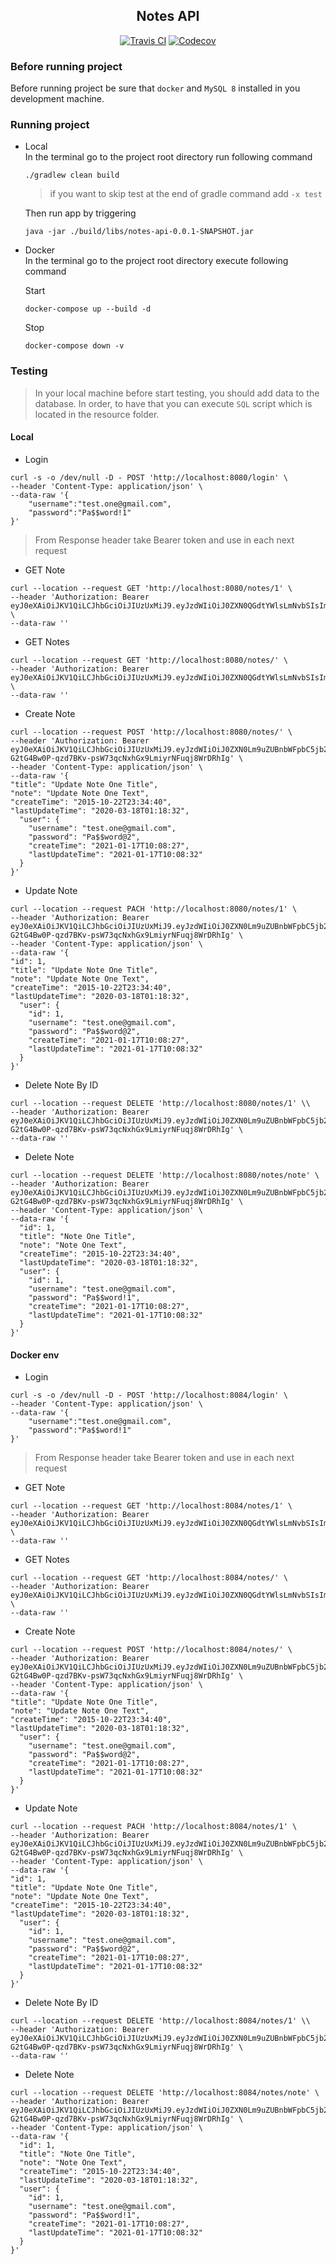 <h2 align="center">Notes API</h2>

<p align="center">
    <a href="https://travis-ci.com/mbagrat/notes-api"><img src="https://img.shields.io/travis/mbagrat/notes-api/main.svg?logo=travis" alt="Travis CI"/></a>
    <a href="https://codecov.io/gh/mbagrat/notes-api/branch/main"><img src="https://codecov.io/gh/jonathanlermitage/manon/branch/spring5-light/graph/badge.svg" alt="Codecov"/></a>
</p>

### Before running project
Before running project be sure that `docker` and `MySQL 8` installed in you development machine. 

### Running project
- Local  
  In the terminal go to the project root directory run following command
  ```
  ./gradlew clean build
  ```
  > if you want to skip test at the end of gradle command add `-x test`  
  
  Then run app by triggering
  ```
  java -jar ./build/libs/notes-api-0.0.1-SNAPSHOT.jar
  ```

- Docker  
  In the terminal go to the project root directory execute following command
  
  Start
  ```
  docker-compose up --build -d
  ```
  Stop
  ```
  docker-compose down -v
  ```

### Testing

> In your local machine before start testing, you should add data to the database. 
> In order, to have that you can execute `SQL` script which is located in the resource folder.

#### Local
  - Login
  ```curl
  curl -s -o /dev/null -D - POST 'http://localhost:8080/login' \
  --header 'Content-Type: application/json' \
  --data-raw '{
      "username":"test.one@gmail.com",
      "password":"Pa$$word!1"
  }'
  ```
  > From Response header take Bearer token and use in each next request

  - GET Note
  ```curl
  curl --location --request GET 'http://localhost:8080/notes/1' \
  --header 'Authorization: Bearer eyJ0eXAiOiJKV1QiLCJhbGciOiJIUzUxMiJ9.eyJzdWIiOiJ0ZXN0QGdtYWlsLmNvbSIsImV4cCI6MTYxMTc3NzcxNX0._0SsFPTfgCqHA0MpCpPKYPHPCDWi7yPrkkmElUOj8m4LQwU0BnPyRUqIltZTsOXiH23ERg1dW94TMRS6VUAOkg' \
  --data-raw ''
  ```

  - GET Notes
  ```curl
  curl --location --request GET 'http://localhost:8080/notes/' \
  --header 'Authorization: Bearer eyJ0eXAiOiJKV1QiLCJhbGciOiJIUzUxMiJ9.eyJzdWIiOiJ0ZXN0QGdtYWlsLmNvbSIsImV4cCI6MTYxMTc3NzcxNX0._0SsFPTfgCqHA0MpCpPKYPHPCDWi7yPrkkmElUOj8m4LQwU0BnPyRUqIltZTsOXiH23ERg1dW94TMRS6VUAOkg' \
  --data-raw ''
  ```

  - Create Note
  ```curl
  curl --location --request POST 'http://localhost:8080/notes/' \
  --header 'Authorization: Bearer eyJ0eXAiOiJKV1QiLCJhbGciOiJIUzUxMiJ9.eyJzdWIiOiJ0ZXN0Lm9uZUBnbWFpbC5jb20iLCJleHAiOjE2MTE4NzgzNDl9.msVeyPkap_dK7DXZYH_JxQzF7YM2_ktYlSYD-G2tG4Bw0P-qzd7BKv-psW73qcNxhGx9LmiyrNFuqj8WrDRhIg' \
  --header 'Content-Type: application/json' \
  --data-raw '{
  "title": "Update Note One Title",
  "note": "Update Note One Text",
  "createTime": "2015-10-22T23:34:40",
  "lastUpdateTime": "2020-03-18T01:18:32",
    "user": {
      "username": "test.one@gmail.com",
      "password": "Pa$$word@2",
      "createTime": "2021-01-17T10:08:27",
      "lastUpdateTime": "2021-01-17T10:08:32"
    }
  }'
  ```

  - Update Note
  ```curl
  curl --location --request PACH 'http://localhost:8080/notes/1' \
  --header 'Authorization: Bearer eyJ0eXAiOiJKV1QiLCJhbGciOiJIUzUxMiJ9.eyJzdWIiOiJ0ZXN0Lm9uZUBnbWFpbC5jb20iLCJleHAiOjE2MTE4NzgzNDl9.msVeyPkap_dK7DXZYH_JxQzF7YM2_ktYlSYD-G2tG4Bw0P-qzd7BKv-psW73qcNxhGx9LmiyrNFuqj8WrDRhIg' \
  --header 'Content-Type: application/json' \
  --data-raw '{
  "id": 1,
  "title": "Update Note One Title",
  "note": "Update Note One Text",
  "createTime": "2015-10-22T23:34:40",
  "lastUpdateTime": "2020-03-18T01:18:32",
    "user": {
      "id": 1,
      "username": "test.one@gmail.com",
      "password": "Pa$$word@2",
      "createTime": "2021-01-17T10:08:27",
      "lastUpdateTime": "2021-01-17T10:08:32"
    }
  }'
  ```

  - Delete Note By ID
  ```curl
  curl --location --request DELETE 'http://localhost:8080/notes/1' \\
  --header 'Authorization: Bearer eyJ0eXAiOiJKV1QiLCJhbGciOiJIUzUxMiJ9.eyJzdWIiOiJ0ZXN0Lm9uZUBnbWFpbC5jb20iLCJleHAiOjE2MTE4NzgzNDl9.msVeyPkap_dK7DXZYH_JxQzF7YM2_ktYlSYD-G2tG4Bw0P-qzd7BKv-psW73qcNxhGx9LmiyrNFuqj8WrDRhIg' \
  --data-raw ''
  ```

  - Delete Note
  ```curl
  curl --location --request DELETE 'http://localhost:8080/notes/note' \
  --header 'Authorization: Bearer eyJ0eXAiOiJKV1QiLCJhbGciOiJIUzUxMiJ9.eyJzdWIiOiJ0ZXN0Lm9uZUBnbWFpbC5jb20iLCJleHAiOjE2MTE4NzgzNDl9.msVeyPkap_dK7DXZYH_JxQzF7YM2_ktYlSYD-G2tG4Bw0P-qzd7BKv-psW73qcNxhGx9LmiyrNFuqj8WrDRhIg' \
  --header 'Content-Type: application/json' \
  --data-raw '{
    "id": 1,
    "title": "Note One Title",
    "note": "Note One Text",
    "createTime": "2015-10-22T23:34:40",
    "lastUpdateTime": "2020-03-18T01:18:32",
    "user": {
      "id": 1,
      "username": "test.one@gmail.com",
      "password": "Pa$$word!1",
      "createTime": "2021-01-17T10:08:27",
      "lastUpdateTime": "2021-01-17T10:08:32"
    }
  }'
  ```
  
#### Docker env
  - Login
  ```curl
  curl -s -o /dev/null -D - POST 'http://localhost:8084/login' \
  --header 'Content-Type: application/json' \
  --data-raw '{
      "username":"test.one@gmail.com",
      "password":"Pa$$word!1"
  }'
  ```
  > From Response header take Bearer token and use in each next request
  
  - GET Note
  ```curl
  curl --location --request GET 'http://localhost:8084/notes/1' \
  --header 'Authorization: Bearer eyJ0eXAiOiJKV1QiLCJhbGciOiJIUzUxMiJ9.eyJzdWIiOiJ0ZXN0QGdtYWlsLmNvbSIsImV4cCI6MTYxMTc3NzcxNX0._0SsFPTfgCqHA0MpCpPKYPHPCDWi7yPrkkmElUOj8m4LQwU0BnPyRUqIltZTsOXiH23ERg1dW94TMRS6VUAOkg' \
  --data-raw ''
  ```

  - GET Notes
  ```curl
  curl --location --request GET 'http://localhost:8084/notes/' \
  --header 'Authorization: Bearer eyJ0eXAiOiJKV1QiLCJhbGciOiJIUzUxMiJ9.eyJzdWIiOiJ0ZXN0QGdtYWlsLmNvbSIsImV4cCI6MTYxMTc3NzcxNX0._0SsFPTfgCqHA0MpCpPKYPHPCDWi7yPrkkmElUOj8m4LQwU0BnPyRUqIltZTsOXiH23ERg1dW94TMRS6VUAOkg' \
  --data-raw ''
  ```

  - Create Note
  ```curl
  curl --location --request POST 'http://localhost:8084/notes/' \
  --header 'Authorization: Bearer eyJ0eXAiOiJKV1QiLCJhbGciOiJIUzUxMiJ9.eyJzdWIiOiJ0ZXN0Lm9uZUBnbWFpbC5jb20iLCJleHAiOjE2MTE4NzgzNDl9.msVeyPkap_dK7DXZYH_JxQzF7YM2_ktYlSYD-G2tG4Bw0P-qzd7BKv-psW73qcNxhGx9LmiyrNFuqj8WrDRhIg' \
  --header 'Content-Type: application/json' \
  --data-raw '{
  "title": "Update Note One Title",
  "note": "Update Note One Text",
  "createTime": "2015-10-22T23:34:40",
  "lastUpdateTime": "2020-03-18T01:18:32",
    "user": {
      "username": "test.one@gmail.com",
      "password": "Pa$$word@2",
      "createTime": "2021-01-17T10:08:27",
      "lastUpdateTime": "2021-01-17T10:08:32"
    }
  }'
  ```
  
  - Update Note
  ```curl
  curl --location --request PACH 'http://localhost:8084/notes/1' \
  --header 'Authorization: Bearer eyJ0eXAiOiJKV1QiLCJhbGciOiJIUzUxMiJ9.eyJzdWIiOiJ0ZXN0Lm9uZUBnbWFpbC5jb20iLCJleHAiOjE2MTE4NzgzNDl9.msVeyPkap_dK7DXZYH_JxQzF7YM2_ktYlSYD-G2tG4Bw0P-qzd7BKv-psW73qcNxhGx9LmiyrNFuqj8WrDRhIg' \
  --header 'Content-Type: application/json' \
  --data-raw '{
  "id": 1,
  "title": "Update Note One Title",
  "note": "Update Note One Text",
  "createTime": "2015-10-22T23:34:40",
  "lastUpdateTime": "2020-03-18T01:18:32",
    "user": {
      "id": 1,
      "username": "test.one@gmail.com",
      "password": "Pa$$word@2",
      "createTime": "2021-01-17T10:08:27",
      "lastUpdateTime": "2021-01-17T10:08:32"
    }
  }'
  ```

  - Delete Note By ID
  ```curl
  curl --location --request DELETE 'http://localhost:8084/notes/1' \\
  --header 'Authorization: Bearer eyJ0eXAiOiJKV1QiLCJhbGciOiJIUzUxMiJ9.eyJzdWIiOiJ0ZXN0Lm9uZUBnbWFpbC5jb20iLCJleHAiOjE2MTE4NzgzNDl9.msVeyPkap_dK7DXZYH_JxQzF7YM2_ktYlSYD-G2tG4Bw0P-qzd7BKv-psW73qcNxhGx9LmiyrNFuqj8WrDRhIg' \
  --data-raw ''
  ```

  - Delete Note
  ```curl
  curl --location --request DELETE 'http://localhost:8084/notes/note' \
  --header 'Authorization: Bearer eyJ0eXAiOiJKV1QiLCJhbGciOiJIUzUxMiJ9.eyJzdWIiOiJ0ZXN0Lm9uZUBnbWFpbC5jb20iLCJleHAiOjE2MTE4NzgzNDl9.msVeyPkap_dK7DXZYH_JxQzF7YM2_ktYlSYD-G2tG4Bw0P-qzd7BKv-psW73qcNxhGx9LmiyrNFuqj8WrDRhIg' \
  --header 'Content-Type: application/json' \
  --data-raw '{
    "id": 1,
    "title": "Note One Title",
    "note": "Note One Text",
    "createTime": "2015-10-22T23:34:40",
    "lastUpdateTime": "2020-03-18T01:18:32",
    "user": {
      "id": 1,
      "username": "test.one@gmail.com",
      "password": "Pa$$word!1",
      "createTime": "2021-01-17T10:08:27",
      "lastUpdateTime": "2021-01-17T10:08:32"
    }
  }'
  ```